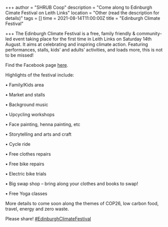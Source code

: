 +++
author = "SHRUB Coop"
description = "Come along to Edinburgh Cimate Festival on Leith Links"
location = "Other (read the description for details)"
tags = []
time = 2021-08-14T11:00:00Z
title = "Edinburgh Climate Festival"

+++
The Edinburgh Climate Festival is a free, family friendly & community-led event taking place for the first time in Leith Links on Saturday 14th August. It aims at celebrating and inspiring climate action. Featuring performances, stalls, kids’ and adults’ activities, and loads more, this is not to be missed!

Find the Facebook page [here](https://www.facebook.com/EdClimateFest/).

Highlights of the festival include:

• Family/Kids area

• Market and stalls

• Background music

• Upcycling workshops

• Face painting, henna painting, etc

• Storytelling and arts and craft

• Cycle ride

• Free clothes repairs

• Free bike repairs

• Electric bike trials

• Big swap shop – bring along your clothes and books to swap!

• Free Yoga classes

More details to come soon along the themes of COP26, low carbon food, travel, energy and zero waste.

Please share! [#EdinburghClimateFestival](https://www.facebook.com/hashtag/edinburghclimatefestival?__eep__=6&__cft__\[0\]=AZXX21bFvzXZjk_icZrBTpf-bPKM_n5fF1eUbj0UbZ3iCYrGPzxEkzhc8_8KQGDR-__FINGbkFiVu28DvIw4Bqt2ejF6x5BZStLJM89IurzmD2BNZ44g9W361vEaaae9oxpYLCFhcn2TaZf3x8GuM8xBwYZQVYH-uzDV_hKLX4_GdM3fo5u7IYApElb9oINMki4JTLqtga-1rDz1Y35M2AxCY8Y7REXBYq_JThKK8A7lihqIMWFpXtGuvO2g0xlQMLc&__tn__=*NK-R)